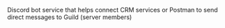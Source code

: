 Discord bot service that helps connect CRM services or Postman to send direct messages to Guild (server members)
